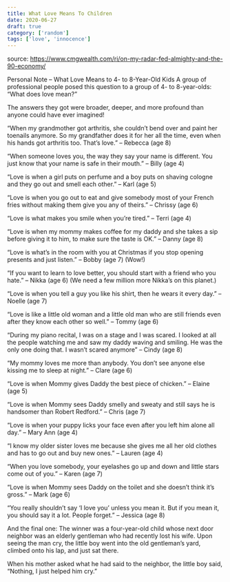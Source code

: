 ```yaml
---
title: What Love Means To Children
date: 2020-06-27
draft: true
category: ['random']
tags: ['love', 'innocence']
---
```


source: https://www.cmgwealth.com/ri/on-my-radar-fed-almighty-and-the-90-economy/

Personal Note – What Love Means to 4- to 8-Year-Old Kids
A group of professional people posed this question to a group of 4- to 8-year-olds: “What does love mean?”

The answers they got were broader, deeper, and more profound than anyone could have ever imagined!

“When my grandmother got arthritis, she couldn’t bend over and paint her toenails anymore. So my grandfather does it for her all the time, even when his hands got arthritis too. That’s love.” – Rebecca (age 8)

“When someone loves you, the way they say your name is different. You just know that your name is safe in their mouth.” – Billy (age 4)

“Love is when a girl puts on perfume and a boy puts on shaving cologne and they go out and smell each other.” – Karl (age 5)

“Love is when you go out to eat and give somebody most of your French fries without making them give you any of theirs.” – Chrissy (age 6)

“Love is what makes you smile when you’re tired.” – Terri (age 4)

“Love is when my mommy makes coffee for my daddy and she takes a sip before giving it to him, to make sure the taste is OK.” – Danny (age 8)

“Love is what’s in the room with you at Christmas if you stop opening presents and just listen.” – Bobby (age 7) (Wow!)

“If you want to learn to love better, you should start with a friend who you hate.” – Nikka (age 6) (We need a few million more Nikka’s on this planet.)

“Love is when you tell a guy you like his shirt, then he wears it every day.” – Noelle (age 7)

“Love is like a little old woman and a little old man who are still friends even after they know each other so well.” – Tommy (age 6)

“During my piano recital, I was on a stage and I was scared. I looked at all the people watching me and saw my daddy waving and smiling. He was the only one doing that. I wasn’t scared anymore” – Cindy (age 8)

“My mommy loves me more than anybody. You don’t see anyone else kissing me to sleep at night.” – Clare (age 6)

“Love is when Mommy gives Daddy the best piece of chicken.” – Elaine (age 5)

“Love is when Mommy sees Daddy smelly and sweaty and still says he is handsomer than Robert Redford.” – Chris (age 7)

“Love is when your puppy licks your face even after you left him alone all day.” – Mary Ann (age 4)

“I know my older sister loves me because she gives me all her old clothes and has to go out and buy new ones.” – Lauren (age 4)

“When you love somebody, your eyelashes go up and down and little stars come out of you.” – Karen (age 7)

“Love is when Mommy sees Daddy on the toilet and she doesn’t think it’s gross.” – Mark (age 6)

“You really shouldn’t say ‘I love you’ unless you mean it. But if you mean it, you should say it a lot. People forget.” – Jessica (age 8)

And the final one: The winner was a four-year-old child whose next door neighbor was an elderly gentleman who had recently lost his wife. Upon seeing the man cry, the little boy went into the old gentleman’s yard, climbed onto his lap, and just sat there.

When his mother asked what he had said to the neighbor, the little boy said, “Nothing, I just helped him cry.”
